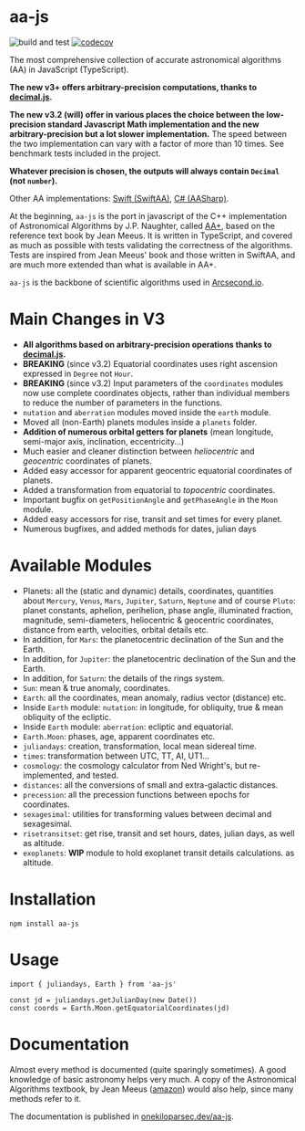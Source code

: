 aa-js
============

![build and test](https://github.com/onekiloparsec/aa-js/actions/workflows/nodejs.yml/badge.svg?branch=master) [![codecov](https://codecov.io/gh/onekiloparsec/aa-js/graph/badge.svg?token=EfRJpZ4OTu)](https://codecov.io/gh/onekiloparsec/aa-js)

The most comprehensive collection of accurate astronomical algorithms (AA) in JavaScript (TypeScript).

**The new v3+ offers arbitrary-precision computations, thanks to [decimal.js](https://github.com/MikeMcl/decimal.js).**

**The new v3.2 (will) offer in various places the choice between the low-precision standard Javascript Math
implementation and the new arbitrary-precision but a lot slower implementation.** The speed between the two
implementation can vary with a factor of more than 10 times. See benchmark tests included in the project.

**Whatever precision is chosen, the outputs will always contain `Decimal` (not `number`).**

Other AA implementations: [Swift (SwiftAA)](https://github.com/onekiloparsec/SwiftAA), [C# (AASharp)](https://github.com/jsauve/AASharp).

At the beginning, `aa-js` is the port in javascript of the C++ implementation of Astronomical
Algorithms by J.P. Naughter, called [AA+](http://www.naughter.com/aa.html),
based on the reference text book by Jean Meeus. It is written in TypeScript, and
covered as much as possible with tests validating the correctness
of the algorithms. Tests are inspired from Jean Meeus' book and those written in
SwiftAA, and are much more extended than what is available
in AA+.

`aa-js` is the backbone of scientific algorithms used
in [Arcsecond.io](https://www.arcsecond.io).


Main Changes in V3
================

- **All algorithms based on arbitrary-precision operations thanks
  to [decimal.js](https://github.com/MikeMcl/decimal.js).**
- **BREAKING** (since v3.2) Equatorial coordinates uses right ascension expressed in `Degree` not `Hour`.
- **BREAKING** (since v3.2) Input parameters of the `coordinates` modules now use complete coordinates objects, rather
  than individual members to reduce the number of parameters in the functions.
- `nutation` and `aberration` modules moved inside the `earth` module.
- Moved all (non-Earth) planets modules inside a `planets` folder.
- **Addition of numerous orbital getters for planets** (mean longitude, semi-major axis, inclination, eccentricity...)
- Much easier and cleaner distinction between *heliocentric* and *geocentric* coordinates of planets.
- Added easy accessor for apparent geocentric equatorial coordinates of planets.
- Added a transformation from equatorial to *topocentric* coordinates.
- Important bugfix on `getPositionAngle` and `getPhaseAngle` in the `Moon` module.
- Added easy accessors for rise, transit and set times for every planet.
- Numerous bugfixes, and added methods for dates, julian days

Available Modules
================

* Planets: all the (static and dynamic) details, coordinates, quantities about
  `Mercury`, `Venus`, `Mars`, `Jupiter`, `Saturn`, `Neptune` and of course `Pluto`: planet constants, aphelion,
  perihelion, phase angle, illuminated fraction, magnitude, semi-diameters, heliocentric & geocentric coordinates,
  distance from earth, velocities, orbital details etc.
* In addition, for `Mars`: the planetocentric declination of the Sun and the
  Earth.
* In addition, for `Jupiter`: the planetocentric declination of the Sun and the
  Earth.
* In addition, for `Saturn`: the details of the rings system.
* `Sun`: mean & true anomaly, coordinates.
* `Earth`: all the coordinates, mean anomaly, radius vector (distance) etc.
* Inside `Earth` module: `nutation`: in longitude, for obliquity, true & mean obliquity of the ecliptic.
* Inside `Earth` module: `aberration`: ecliptic and equatorial.
* `Earth.Moon`: phases, age, apparent coordinates etc.
* `juliandays`: creation, transformation, local mean sidereal time.
* `times`: transformation between UTC, TT, AI, UT1...
* `cosmology`: the cosmology calculator from Ned Wright's, but re-implemented, and tested.
* `distances`: all the conversions of small and extra-galactic distances.
* `precession`: all the precession functions between epochs for coordinates.
* `sexagesimal`: utilities for transforming values between decimal and sexagesimal.
* `risetransitset`: get rise, transit and set hours, dates, julian days, as well
  as altitude.
* `exoplanets`: **WIP** module to hold exoplanet transit details calculations.
  as altitude.

Installation
================

`npm install aa-js`


Usage
================

```
import { juliandays, Earth } from 'aa-js'

const jd = juliandays.getJulianDay(new Date())
const coords = Earth.Moon.getEquatorialCoordinates(jd)
```

Documentation
================

Almost every method is documented (quite sparingly
sometimes). A good knowledge of basic astronomy helps very much.
A copy of the Astronomical Algorithms textbook, by Jean Meeus
([amazon](https://www.amazon.fr/Astronomical-Algorithms-J-Meeus/dp/0943396352/ref=sr_1_6?qid=1654447735&refinements=p_27%3AJean+Meeus&s=books&sr=1-6))
would also help, since many methods refer to it.

The documentation is published in [onekiloparsec.dev/aa-js](https://onekiloparsec.dev/aa-js).
